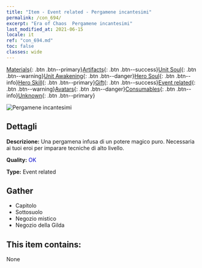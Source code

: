 ```yaml
---
title: "Item - Event related - Pergamene incantesimi"
permalink: /con_694/
excerpt: "Era of Chaos  Pergamene incantesimi"
last_modified_at: 2021-06-15
locale: it
ref: "con_694.md"
toc: false
classes: wide
---
```

 [Materials](/ItemsIT/){: .btn .btn--primary}[Artifacts](/ItemsIT/Artifacts/){: .btn .btn--success}[Unit Soul](/ItemsIT/UnitSoul/){: .btn .btn--warning}[Unit Awakening](/ItemsIT/UnitAwakening/){: .btn .btn--danger}[Hero Soul](/ItemsIT/HeroSoul/){: .btn .btn--info}[Hero Skill](/ItemsIT/HeroSkill/){: .btn .btn--primary}[Gift](/ItemsIT/Gift/){: .btn .btn--success}[Event related](/ItemsIT/Events/){: .btn .btn--warning}[Avatars](/ItemsIT/Avatars/){: .btn .btn--danger}[Consumables](/ItemsIT/Consumables/){: .btn .btn--info}[Unknown](/ItemsIT/Unknown/){: .btn .btn--primary}

 ![Pergamene incantesimi](/images/t/i_tool_3004.png)

## Dettagli
 **Descrizione:** Una pergamena infusa di un potere magico puro. Necessaria ai tuoi eroi per imparare tecniche di alto livello.

 **Quality:** <span style="color: #0000CD">OK</span>

 **Type:** Event related

## Gather

*    Capitolo 
*    Sottosuolo 
*    Negozio mistico 
*    Negozio della Gilda 

## This item contains:

  None

